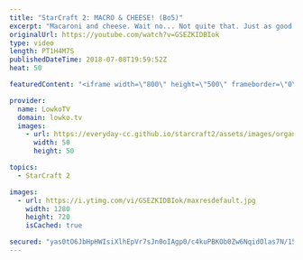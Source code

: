 ```yaml
---
title: "StarCraft 2: MACRO & CHEESE! (Bo5)"
excerpt: "Macaroni and cheese. Wait no... Not quite that. Just as good though! Subscribe for more videos: http://lowko.tv/youtube Epic Long Macro Game: https://goo.gl/Ziukcf  An epic best-of-5 series of StarCraft 2 between Rogue and KeeN. In these games, both players play a variety of strategies and it turns into"
originalUrl: https://youtube.com/watch?v=GSEZKIDBIok
type: video
length: PT1H4M7S
publishedDateTime: 2018-07-08T19:59:52Z
heat: 50

featuredContent: "<iframe width=\"800\" height=\"500\" frameborder=\"0\" src=\"https://www.youtube.com/embed/GSEZKIDBIok\" allow=\"accelerometer; autoplay; encrypted-media; gyroscope; picture-in-picture\" allowfullscreen></iframe>"

provider:
  name: LowkoTV
  domain: lowko.tv
  images:
    - url: https://everyday-cc.github.io/starcraft2/assets/images/organizations/lowko.tv-50x50.jpg
      width: 50
      height: 50

topics:
  - StarCraft 2

images:
  - url: https://i.ytimg.com/vi/GSEZKIDBIok/maxresdefault.jpg
    width: 1280
    height: 720
    isCached: true

secured: "yas0tO6JbHpHWIsiXlhEpVr7sJn0oIAgp0/c4kuPBKOb0Zw6NqidOlas7N/15NwRyYrDjwnoJffFdC6M/dYNAsrSFcbKKFHOvNNyf48EFsWhpO9DF2sTUVKA8+gOXRJpFGiWxpCurh79rca8qHGcC7LLOLEAJ8xHv+wm7dMQm+j1bhH/letPAdtqXpJ8X2eAXyQ87xOYJNHkkSXXqNC/dWMXPOx1BbZGl5SHtg8j0ggNEMu5oDYn8ZXwO1cXKkaBSXG1Kh4fdMOr6hOClX2tijY/clbQd7TrtzAxlO8Pik6X8vAh9Jsi8xSsSuDhVAj31FQ//zo8izHUvtaVe4rCFKEIpNxCT5l2CjmPwGsuqAgEcIVmUKaIP5xt+0iXf2LN26573uwwujT0UzIWtGSDK2Xx/PVANBkaAKgHzT7Igx+hOyr6LeMPGkkmpOU2OF+4;nP8m4JqZp/6YYpZNzcVTnQ=="
---
```


